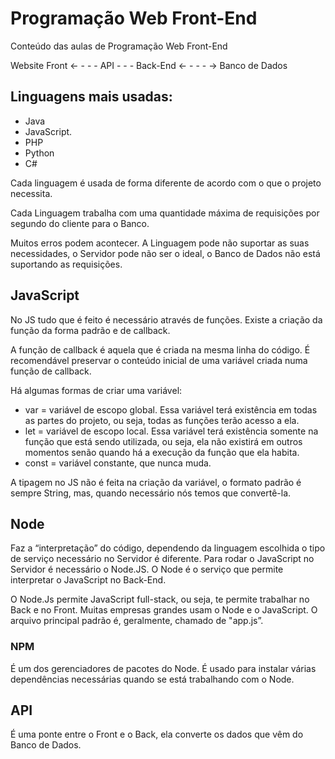 # Programação Web Front-End
Conteúdo das aulas de Programação Web Front-End

Website Front ← - - - API - - - Back-End ← - - - → Banco de Dados

## Linguagens mais usadas:
- Java
- JavaScript.
- PHP
- Python
- C#

Cada linguagem é usada de forma diferente de acordo com o que o projeto necessita.

Cada Linguagem trabalha com uma quantidade máxima de requisições por segundo do cliente para o Banco.

Muitos erros podem acontecer. A Linguagem pode não suportar as suas necessidades, o Servidor pode não ser o ideal, o Banco de Dados não está suportando as requisições.

## JavaScript
No JS tudo que é feito é necessário através de funções. Existe a criação da função da forma padrão e de callback.

A função de callback é aquela que é criada na mesma linha do código. É recomendável preservar o conteúdo inicial de uma variável criada numa função de callback.

Há algumas formas de criar uma variável:
- var = variável de escopo global.
Essa variável terá existência em todas as partes do projeto, ou seja, todas as funções terão acesso a ela.
- let = variável de escopo local.
Essa variável terá existência somente na função que está sendo utilizada, ou seja, ela não existirá em outros momentos senão quando há a execução da função que ela habita.
- const = variável constante, que nunca muda.

A tipagem no JS não é feita na criação da variável, o formato padrão é sempre String, mas, quando necessário nós temos que convertê-la.

## Node
Faz a “interpretação” do código, dependendo da linguagem escolhida o tipo de serviço necessário no Servidor é diferente. Para rodar o JavaScript no Servidor é necessário o Node.JS. O Node é o serviço que permite interpretar o JavaScript no Back-End.

O Node.Js permite JavaScript full-stack, ou seja, te permite trabalhar no Back e no Front. Muitas empresas grandes usam o Node e o JavaScript. O arquivo principal padrão é, geralmente, chamado de "app.js”.
### NPM
É um dos gerenciadores de pacotes do Node. É usado para instalar várias dependências necessárias quando se está trabalhando com o Node.

## API
É uma ponte entre o Front e o Back, ela converte os dados que vêm do Banco de Dados.